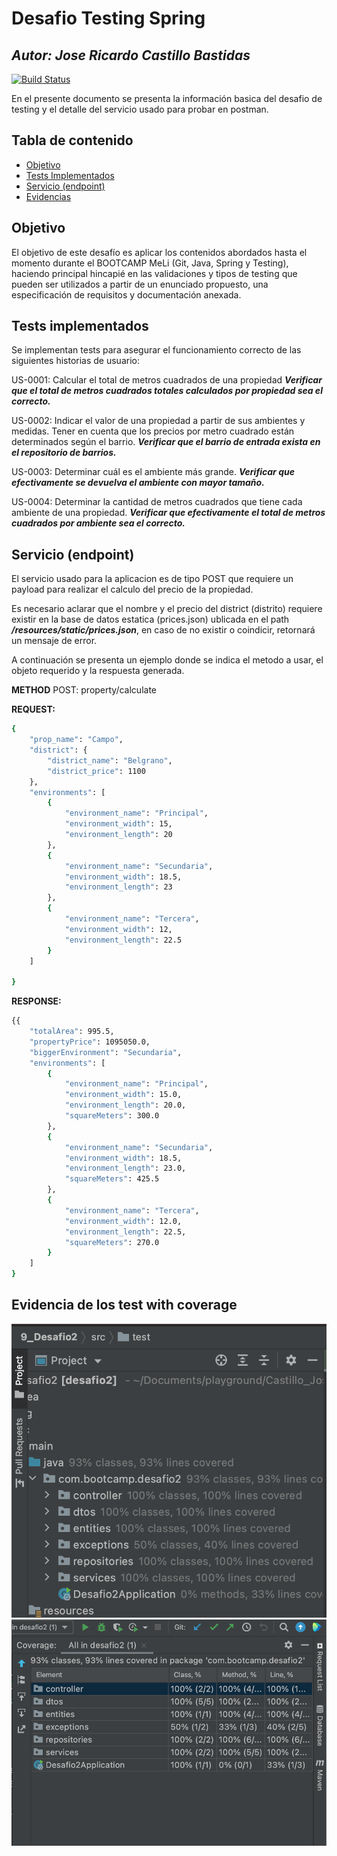 # Desafio Testing Spring
## _Autor: Jose Ricardo Castillo Bastidas_


[![Build Status](https://travis-ci.org/joemccann/dillinger.svg?branch=master)](https://travis-ci.org/joemccann/dillinger)

En el presente documento se presenta la información basica del desafio de testing y el detalle del servicio usado para probar en postman.



## Tabla de contenido
* [Objetivo](#objetivo)
* [Tests Implementados](#tests-implementados)
* [Servicio (endpoint)](#servicio-endpoint)
* [Evidencias](#evidencia-de-los-test-with-coverage)

## Objetivo

El objetivo de este desafío es aplicar los contenidos abordados hasta el momento durante el
BOOTCAMP MeLi (Git, Java, Spring y Testing), haciendo principal hincapié en las validaciones
y tipos de testing que pueden ser utilizados a partir de un enunciado propuesto, una
especificación de requisitos y documentación anexada.

## Tests implementados

Se implementan tests para asegurar el funcionamiento correcto de las siguientes historias de usuario:

US-0001: Calcular el total de metros cuadrados de una propiedad ***Verificar que el total de metros cuadrados totales
calculados por propiedad sea el correcto.***

US-0002: Indicar el valor de una propiedad a partir de sus ambientes y medidas.
Tener en cuenta que los precios por metro cuadrado están determinados según el barrio.
***Verificar que el barrio de entrada exista en el repositorio de barrios.***

US-0003: Determinar cuál es el ambiente más grande. ***Verificar que efectivamente se devuelva el
ambiente con mayor tamaño.***

US-0004: Determinar la cantidad de metros cuadrados que tiene cada ambiente de
una propiedad. ***Verificar que efectivamente el total de metros cuadrados por ambiente sea el correcto.***

## Servicio (endpoint)

El servicio usado para la aplicacion es de tipo POST que requiere un payload para realizar el calculo del precio de la propiedad.

Es necesario aclarar que el nombre y el precio del district (distrito) requiere existir en la base de datos estatica (prices.json) ublicada 
en el path ***/resources/static/prices.json***, en caso de no existir o coindicir, retornará un mensaje de error.

A continuación se presenta un ejemplo donde se indica el metodo a usar, el objeto requerido y la respuesta generada.

**METHOD**
POST: property/calculate

**REQUEST:**
```sh
{
    "prop_name": "Campo",
    "district": {
        "district_name": "Belgrano",
        "district_price": 1100
    },
    "environments": [
        {
            "environment_name": "Principal",
            "environment_width": 15,
            "environment_length": 20
        },
        {
            "environment_name": "Secundaria",
            "environment_width": 18.5,
            "environment_length": 23
        },
        {
            "environment_name": "Tercera",
            "environment_width": 12,
            "environment_length": 22.5
        }
    ]

}
```

**RESPONSE:**
```sh
{{
    "totalArea": 995.5,
    "propertyPrice": 1095050.0,
    "biggerEnvironment": "Secundaria",
    "environments": [
        {
            "environment_name": "Principal",
            "environment_width": 15.0,
            "environment_length": 20.0,
            "squareMeters": 300.0
        },
        {
            "environment_name": "Secundaria",
            "environment_width": 18.5,
            "environment_length": 23.0,
            "squareMeters": 425.5
        },
        {
            "environment_name": "Tercera",
            "environment_width": 12.0,
            "environment_length": 22.5,
            "squareMeters": 270.0
        }
    ]
}
```

## Evidencia de los test with coverage

![coverProject](img/coverProject.png)
![coverage](img/coverage.png)